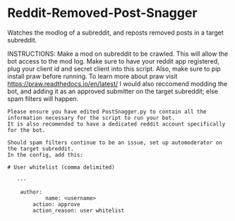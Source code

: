 # Reddit-Removed-Post-Snagger
Watches the modlog of a subreddit, and reposts removed posts in a target subreddit.

INSTRUCTIONS:
    Make <username> a mod on subreddit to be crawled. This will allow the bot access to the mod log.
    Make sure to have your reddit app registered, plug your client id and secret client into this script.
    Also, make sure to pip install praw before running. To learn more about praw visit https://praw.readthedocs.io/en/latest/
    I would also reccomend modding the bot, and adding it as an approved submitter on the target subreddit; else spam filters will 
    happen.
   
    Please ensure you have edited PostSnagger.py to contain all the information necessary for the script to run your bot.
    It is also recomended to have a dedicated reddit account specifically for the bot.

    Should spam filters continue to be an issue, set up automoderator on the target subreddit.
    In the config, add this:

    # User whitelist (comma delimited)
    
       ---
    
        author:
                name: <username>
            action: approve
            action_reason: user whitelist
